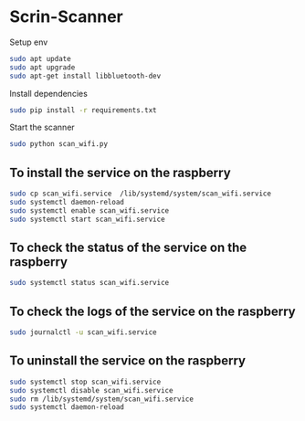 # Scrin-Scanner

Setup env

```bash
sudo apt update
sudo apt upgrade
sudo apt-get install libbluetooth-dev
```

Install dependencies

```bash
sudo pip install -r requirements.txt
```

Start the scanner

```bash
sudo python scan_wifi.py
```

## To install the service on the raspberry

```bash
sudo cp scan_wifi.service  /lib/systemd/system/scan_wifi.service
sudo systemctl daemon-reload
sudo systemctl enable scan_wifi.service
sudo systemctl start scan_wifi.service
```

## To check the status of the service on the raspberry

```bash
sudo systemctl status scan_wifi.service
```

## To check the logs of the service on the raspberry

```bash
sudo journalctl -u scan_wifi.service
```

## To uninstall the service on the raspberry

```bash
sudo systemctl stop scan_wifi.service
sudo systemctl disable scan_wifi.service
sudo rm /lib/systemd/system/scan_wifi.service
sudo systemctl daemon-reload
```
